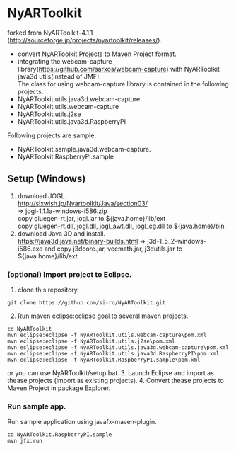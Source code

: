NyARToolkit
===========

forked from NyARToolkit-4.1.1 (http://sourceforge.jp/projects/nyartoolkit/releases/).

- convert NyARToolkit Projects to Maven Project format.
- integrating the webcam-capture library(https://github.com/sarxos/webcam-capture) with NyARToolkit java3d utils(instead of JMF).  
The class for using webcam-capture library is contained in the following projects. 
 - NyARToolkit.utils.java3d.webcam-capture
 - NyARToolkit.utils.webcam-capture
 - NyARToolkit.utils.j2se
 - NyARToolkit.utils.java3d.RaspberryPI

Following projects are sample.  
 - NyARToolkit.sample.java3d.webcam-capture.
 - NyARToolkit.RaspberryPI.sample

## Setup (Windows)
1. download JOGL.  
http://sixwish.jp/Nyartoolkit/Java/section03/  
=> jogl-1.1.1a-windows-i586.zip  
copy gluegen-rt.jar, jogl.jar to ${java.home}/lib/ext  
copy gluegen-rt.dll, jogl.dll, jogl_awt.dll, jogl_cg.dll to ${java.home}/bin
2. download Java 3D and install.  
https://java3d.java.net/binary-builds.html
=> j3d-1_5_2-windows-i586.exe
and copy j3dcore.jar, vecmath.jar, j3dutils.jar to ${java.home}/lib/ext  

### (optional) Import project to Eclipse.
1. clone this repository.
```
git clone https://github.com/si-ro/NyARToolkit.git
```
2. Run maven eclipse:eclipse goal to several maven projects. 
```
cd NyARToolkit
mvn eclipse:eclipse -f NyARToolkit.utils.webcam-capture\pom.xml
mvn eclipse:eclipse -f NyARToolkit.utils.j2se\pom.xml
mvn eclipse:eclipse -f NyARToolkit.utils.java3d.webcam-capture\pom.xml
mvn eclipse:eclipse -f NyARToolkit.utils.java3d.RaspberryPI\pom.xml
mvn eclipse:eclipse -f NyARToolkit.RaspberryPI.sample\pom.xml
```
or you can use NyARToolkit/setup.bat.
3. Launch Eclipse and import as thease projects (import as existing projects).
4. Convert thease projects to Maven Project in package Explorer.

### Run sample app.
Run sample application using javafx-maven-plugin.
```
cd NyARToolkit.RaspberryPI.sample
mvn jfx:run
```
